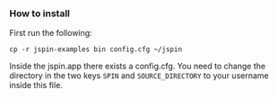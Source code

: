 ### How to install
First run the following:
```
cp -r jspin-examples bin config.cfg ~/jspin
```

Inside the jspin.app there exists a config.cfg.
You need to change the directory in the two keys `SPIN` and `SOURCE_DIRECTORY` to your username inside this file.
